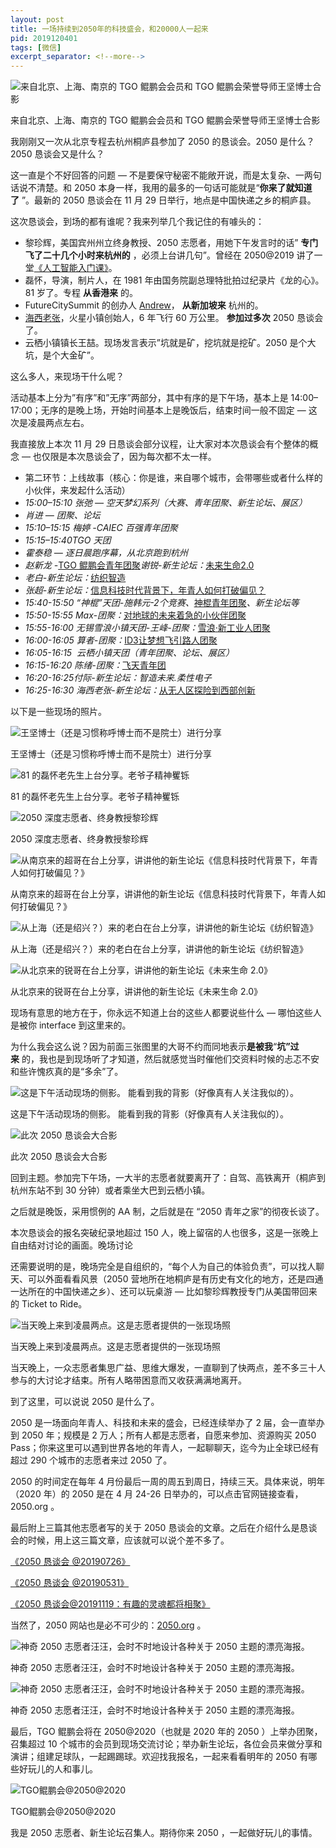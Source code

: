 ```yaml
---
layout: post
title: 一场持续到2050年的科技盛会，和20000人一起来
pid: 2019120401
tags: [微信]
excerpt_separator: <!--more-->
---
```



![来自北京、上海、南京的 TGO 鲲鹏会会员和 TGO 鲲鹏会荣誉导师王坚博士合影](/uploads/2019/12/01-group-photo.png)

来自北京、上海、南京的 TGO 鲲鹏会会员和 TGO 鲲鹏会荣誉导师王坚博士合影

我刚刚又一次从北京专程去杭州桐庐县参加了 2050 的恳谈会。2050 是什么？2050 恳谈会又是什么？

这一直是个不好回答的问题 — 不是要保守秘密不能敞开说，而是太复杂、一两句话说不清楚。和 2050 本身一样，我用的最多的一句话可能就是“**你来了就知道了** ”。最新的 2050 恳谈会在 11 月 29 日举行，地点是中国快递之乡的桐庐县。

<!--more-->


这次恳谈会，到场的都有谁呢？我来列举几个我记住的有噱头的：

* 黎珍辉，美国宾州州立终身教授、2050 志愿者，用她下午发言时的话” **专门飞了二十几个小时来杭州的** ，必须上台讲几句”。曾经在 2050@2019 讲了一堂[《人工智能入门课》](https://2050.org.cn/everything-grows/8919/)。
* 磊怀，导演，制片人，在 1981 年由国务院副总理特批拍过纪录片《龙的心》。81 岁了。专程 **从香港来** 的。
* FutureCitySummit 的创办人 [Andrew](https://www.linkedin.com/in/andrekwok/?originalSubdomain=sg)， **从新加坡来** 杭州的。
* [海西老张](https://2050.org.cn/new-gen-forum/12836/)，火星小镇创始人，6 年飞行 60 万公里。 **参加过多次** 2050 恳谈会了。
* 云栖小镇镇长王喆。现场发言表示”坑就是矿，挖坑就是挖矿。2050 是个大坑，是个大金矿”。

这么多人，来现场干什么呢？

活动基本上分为”有序”和”无序”两部分，其中有序的是下午场，基本上是 14:00–17:00；无序的是晚上场，开始时间基本上是晚饭后，结束时间一般不固定 — 这次是凌晨两点左右。

我直接放上本次 11 月 29 日恳谈会部分议程，让大家对本次恳谈会有个整体的概念 — 也仅限是本次恳谈会了，因为每次都不太一样。

* 第二环节：上线故事（核心：你是谁，来自哪个城市，会带哪些或者什么样的小伙伴，来发起什么活动）
* *15:00–15:10 张弛 — 空天梦幻系列（大赛、青年团聚、新生论坛、展区）*
* *肖进 — 团聚、论坛*
* *15:10–15:15 梅婷 -CAIEC 百强青年团聚*
* *15:15–15:40TGO 天团*
* *霍泰稳 — 逐日晨跑序幕，从北京跑到杭州*
* *赵新龙 -*[TGO 鲲鹏会青年团聚](https://2050.org.cn/reunion/11002/)*谢锐-新生论坛：*[未来生命2.0](https://2050.org.cn/new-gen-forum/11874/)
* *老白-新生论坛：*[纺织智造](https://2050.org.cn/new-gen-forum/10993/)
* *张超-新生论坛：*[信](https://2050.org.cn/new-gen-forum/11341/)[息](https://2050.org.cn/new-gen-forum/11341/)[科技时代背景下，年青人如何打破偏见？](https://2050.org.cn/new-gen-forum/11341/)
* *15:40-15:50 “神棍”天团-施韩元-2个竞赛、*[神棍青年团聚](https://2050.org.cn/reunion/11901/)*、新生论坛等*
* *15:50-15:55 Max-团聚：*[对地球的未来着急的小伙伴团聚](https://2050.org.cn/reunion/11878/)
* *15:55-16:00 无锡雪浪小镇天团-王峰-团聚：*[雪浪](https://2050.org.cn/reunion/16177/)[·](https://2050.org.cn/reunion/16177/)[新工业人团](https://2050.org.cn/reunion/16177/)[聚](https://2050.org.cn/reunion/16177/)
* *16:00-16:05 算者-团聚：*[ID](https://2050.org.cn/reunion/12000/)[3](https://2050.org.cn/reunion/12000/)[让梦想飞引路人团聚](https://2050.org.cn/reunion/12000/)
* *16:05-16:15  云栖小镇天团（青年团聚、论坛、展区）*
* *16:15-16:20 陈绪-团聚：*[飞天青年团](https://2050.org.cn/reunion/12828/)
* *16:20-16:25付际-新生论坛：智造未来.柔性电子*
* *16:25-16:30 海西老张-新生论坛：*[从无人区探险到西部创新](https://2050.org.cn/new-gen-forum/12836/)

以下是一些现场的照片。

![王坚博士（还是习惯称呼博士而不是院士）进行分享](/uploads/2019/12/02-wangjian.jpeg)

王坚博士（还是习惯称呼博士而不是院士）进行分享

![81 的磊怀老先生上台分享。老爷子精神矍铄](/uploads/2019/12/03-lei-huai.png)

81 的磊怀老先生上台分享。老爷子精神矍铄

![2050 深度志愿者、终身教授黎珍辉](/uploads/2019/12/04-jessie-li.jpg)

2050 深度志愿者、终身教授黎珍辉

![从南京来的超哥在台上分享，讲讲他的新生论坛《信息科技时代背景下，年青人如何打破偏见？》](/uploads/2019/12/05-chao-ge.png)

从南京来的超哥在台上分享，讲讲他的新生论坛《信息科技时代背景下，年青人如何打破偏见？》

![从上海（还是绍兴？）来的老白在台上分享，讲讲他的新生论坛《纺织智造》](/uploads/2019/12/06-laobai.png)

从上海（还是绍兴？）来的老白在台上分享，讲讲他的新生论坛《纺织智造》

![从北京来的锐哥在台上分享，讲讲他的新生论坛《未来生命 2.0》](/uploads/2019/12/07-xierui.jpeg)

从北京来的锐哥在台上分享，讲讲他的新生论坛《未来生命 2.0》

现场有意思的地方在于，你永远不知道上台的这些人都要说些什么 — 哪怕这些人是被你 interface 到这里来的。

为什么我会这么说？因为前面三张图里的大哥不约而同地表示**是被我**“**坑”过来** 的，我也是到现场听了才知道，然后就感觉当时催他们交资料时候的忐忑不安和些许愧疚真的是“多余”了。

![这是下午活动现场的侧影。 能看到我的背影（好像真有人关注我似的）。](/uploads/2019/12/08-quanjing.png)

这是下午活动现场的侧影。 能看到我的背影（好像真有人关注我似的）。

![此次 2050 恳谈会大合影](/uploads/2019/12/09-heying.png)

此次 2050 恳谈会大合影

回到主题。参加完下午场，一大半的志愿者就要离开了：自驾、高铁离开（桐庐到杭州东站不到 30 分钟）或者乘坐大巴到云栖小镇。

之后就是晚饭，采用惯例的 AA 制，之后就是在 “2050 青年之家”的彻夜长谈了。

本次恳谈会的报名突破纪录地超过 150 人，晚上留宿的人也很多，这是一张晚上自由结对讨论的画面。晚场讨论

还需要说明的是，晚场完全是自组织的，“每个人为自己的体验负责”，可以找人聊天、可以外面看看风景（2050 营地所在地桐庐是有历史有文化的地方，还是四通一达所在的中国快递之乡）、还可以玩桌游 — 比如黎珍辉教授专门从美国带回来的 Ticket to Ride。

![当天晚上来到凌晨两点。这是志愿者提供的一张现场照](/uploads/2019/12/10-night-talk.png)

当天晚上来到凌晨两点。这是志愿者提供的一张现场照

当天晚上，一众志愿者集思广益、思维大爆发，一直聊到了快两点，差不多三十人参与的大讨论才结束。所有人略带困意而又收获满满地离开。

到了这里，可以说说 2050 是什么了。

2050 是一场面向年青人、科技和未来的盛会，已经连续举办了 2 届，会一直举办到 2050 年；规模是 2 万人；所有人都是志愿者，自愿来参加、资源购买 2050 Pass；你来这里可以遇到世界各地的年青人，一起聊聊天，迄今为止全球已经有超过 290 个城市的志愿者来过 2050 了。

2050 的时间定在每年 4 月份最后一周的周五到周日，持续三天。具体来说，明年（2020 年）的 2050 是在 4 月 24-26 日举办的，可以点击官网链接查看， 2050.org 。

最后附上三篇其他志愿者写的关于 2050 恳谈会的文章。之后在介绍什么是恳谈会的时候，用上这三篇文章，应该就可以说个差不多了。

[《2050 恳谈会 @20190726》](https://mp.weixin.qq.com/s?__biz=MzU4MjQ0NjU5Mw==&mid=2247485486&idx=1&sn=e308ab6c470013deeaa7dc3a657ba702&scene=21#wechat_redirect)

[《2050 恳谈会 @20190531》](https://mp.weixin.qq.com/s?__biz=MzU4MjQ0NjU5Mw==&mid=2247485251&idx=1&sn=93907f6c8b41b970cd04d1d1dba8294c&scene=21#wechat_redirect)

[《2050 恳谈会@20191119：有趣的灵魂都将相聚》](https://mp.weixin.qq.com/s/nH2QKGVj43RSW9k7Iiyz1g)

当然了，2050 网站也是必不可少的：[2050.org](http://2050.org/) 。

![神奇 2050 志愿者汪汪，会时不时地设计各种关于 2050 主题的漂亮海报。](/uploads/2019/12/11-poster.png)

神奇 2050 志愿者汪汪，会时不时地设计各种关于 2050 主题的漂亮海报。

![神奇 2050 志愿者汪汪，会时不时地设计各种关于 2050 主题的漂亮海报。](/uploads/2019/12/12-poster.png)

神奇 2050 志愿者汪汪，会时不时地设计各种关于 2050 主题的漂亮海报。

最后，TGO 鲲鹏会将在 2050@2020（也就是 2020 年的 2050 ）上举办团聚，召集超过 10 个城市的会员到现场交流讨论；举办新生论坛，各位会员来做分享和演讲；组建足球队，一起踢踢球。欢迎找我报名，一起来看看明年的 2050 有哪些好玩儿的人和事儿。

![TGO鲲鹏会@2050@2020](/uploads/2019/12/13-TGO.png)

TGO鲲鹏会@2050@2020

我是 2050 志愿者、新生论坛召集人。期待你来 2050 ，一起做好玩儿的事情。